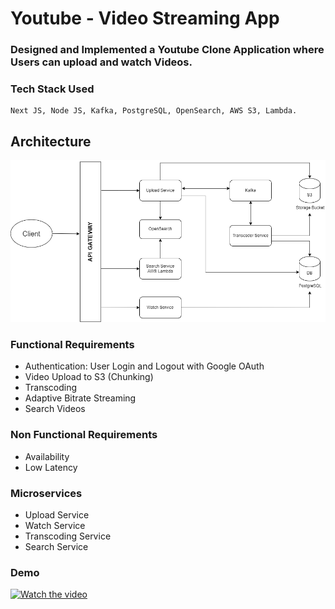 # Youtube - Video Streaming App

### Designed and Implemented a Youtube Clone Application where Users can upload and watch Videos.

### Tech Stack Used

```
Next JS, Node JS, Kafka, PostgreSQL, OpenSearch, AWS S3, Lambda.
```

## Architecture
![Architecture Diagram](./assets/youtube.png)

### Functional Requirements
- Authentication: User Login and Logout with Google OAuth
- Video Upload to S3 (Chunking)
- Transcoding
- Adaptive Bitrate Streaming
- Search Videos

### Non Functional Requirements
- Availability
- Low Latency

### Microservices
- Upload Service
- Watch Service
- Transcoding Service
- Search Service

### Demo
[![Watch the video](https://img.youtube.com/vi/VmbiF5EL2To/0.jpg)](https://www.youtube.com/watch?v=VmbiF5EL2To)
